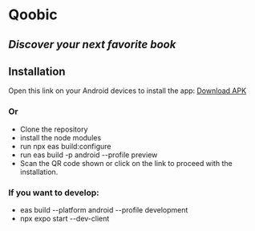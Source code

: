 # Qoobic

## _Discover your next favorite book_

## Installation

Open this link on your Android devices to install the app: [Download APK](https://expo.dev/accounts/notsugee/projects/QoobicMob/builds/aeb481f9-4dad-48e0-acb2-324307f3a87e)

### Or

- Clone the repository
- install the node modules
- run npx eas build:configure
- run eas build -p android --profile preview
- Scan the QR code shown or click on the link to proceed with the installation.

### If you want to develop:

- eas build --platform android --profile development
- npx expo start --dev-client
